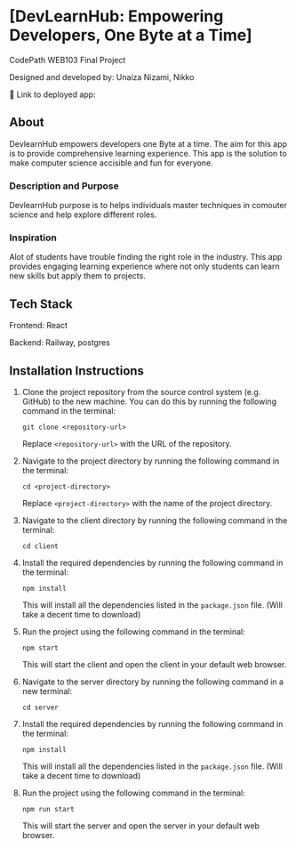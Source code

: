 # [DevLearnHub: Empowering Developers, One Byte at a Time]

CodePath WEB103 Final Project

Designed and developed by: Unaiza Nizami, Nikko 

🔗 Link to deployed app:

## About
DevlearnHub empowers developers one Byte at a time. The aim for this app is to provide comprehensive learning experience. This app is the solution to make computer science accisible and fun for everyone.

### Description and Purpose
DevlearnHub purpose is to helps individuals master techniques in comouter science and help explore different roles.

### Inspiration

Alot of students have trouble finding the right role in the industry. This app provides engaging learning experience where not only students can learn new skills but apply them to projects. 

## Tech Stack

Frontend: React

Backend: Railway, postgres


## Installation Instructions

1. Clone the project repository from the source control system (e.g. GitHub) to the new machine. You can do this by running the following command in the terminal:

   ```
   git clone <repository-url>
   ```

   Replace `<repository-url>` with the URL of the repository.

2. Navigate to the project directory by running the following command in the terminal:

   ```
   cd <project-directory>
   ```

   Replace `<project-directory>` with the name of the project directory.

3. Navigate to the client directory by running the following command in the terminal:

   ```
   cd client
   ```
4. Install the required dependencies by running the following command in the terminal:

   ```
   npm install 
   ```

   This will install all the dependencies listed in the `package.json` file. (Will take a decent time to download)
5. Run the project using the following command in the terminal:

   ```
   npm start
   ```

   This will start the client and open the  client in your default web browser. 
    
3. Navigate to the server directory by running the following command in a new terminal:

   ```
   cd server
   ```

5. Install the required dependencies by running the following command in the terminal:

   ```
   npm install 
   ```

   This will install all the dependencies listed in the `package.json` file. (Will take a decent time to download)

5. Run the project using the following command in the terminal:

   ```
   npm run start
   ```

   This will start the  server and open the server in your default web browser. 
    
